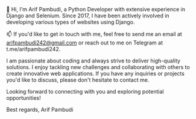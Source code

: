 👋 Hi, I'm Arif Pambudi, a Python Developer with extensive experience in Django and Selenium. Since 2017, I have been actively involved in developing various types of websites using Django.

📫 If you'd like to get in touch with me, feel free to send me an email at arifpambudi242@gmail.com or reach out to me on Telegram at t.me/arifpambudi242.

I am passionate about coding and always strive to deliver high-quality solutions. I enjoy tackling new challenges and collaborating with others to create innovative web applications. If you have any inquiries or projects you'd like to discuss, please don't hesitate to contact me.

Looking forward to connecting with you and exploring potential opportunities!

Best regards,
Arif Pambudi
